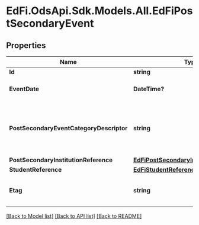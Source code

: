 # EdFi.OdsApi.Sdk.Models.All.EdFiPostSecondaryEvent
## Properties

Name | Type | Description | Notes
------------ | ------------- | ------------- | -------------
**Id** | **string** |  | 
**EventDate** | **DateTime?** | The date the event occurred or was recorded. | 
**PostSecondaryEventCategoryDescriptor** | **string** | The PostSecondaryEvent that is logged (e.g., FAFSA application, college application, college acceptance). | 
**PostSecondaryInstitutionReference** | [**EdFiPostSecondaryInstitutionReference**](EdFiPostSecondaryInstitutionReference.md) |  | [optional] 
**StudentReference** | [**EdFiStudentReference**](EdFiStudentReference.md) |  | 
**Etag** | **string** | A unique system-generated value that identifies the version of the resource. | [optional] 

[[Back to Model list]](../README.md#documentation-for-models) [[Back to API list]](../README.md#documentation-for-api-endpoints) [[Back to README]](../README.md)

